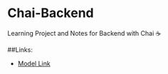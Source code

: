 # Chai-Backend
Learning Project and Notes for Backend with Chai ☕

##Links: 
- [Model Link](https://app.eraser.io/workspace/71R8aofZoj3QF4f1JKdK)
